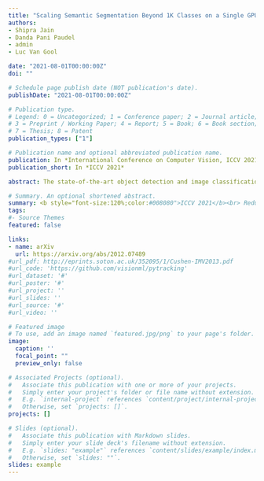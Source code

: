 ```yaml
---
title: "Scaling Semantic Segmentation Beyond 1K Classes on a Single GPU"
authors:
- Shipra Jain
- Danda Pani Paudel
- admin
- Luc Van Gool

date: "2021-08-01T00:00:00Z"
doi: ""

# Schedule page publish date (NOT publication's date).
publishDate: "2021-08-01T00:00:00Z"

# Publication type.
# Legend: 0 = Uncategorized; 1 = Conference paper; 2 = Journal article;
# 3 = Preprint / Working Paper; 4 = Report; 5 = Book; 6 = Book section;
# 7 = Thesis; 8 = Patent
publication_types: ["1"]

# Publication name and optional abbreviated publication name.
publication: In *International Conference on Computer Vision, ICCV 2021*
publication_short: In *ICCV 2021*

abstract: The state-of-the-art object detection and image classification methods can perform impressively on more than 9k and 10k classes, respectively. In contrast, the number of classes in semantic segmentation datasets is relatively limited. This is not surprising when the restrictions caused by the lack of labeled data and high computation demand for segmentation are considered. In this paper, we propose a novel training methodology to train and scale the existing semantic segmentation models for a large number of semantic classes without increasing the memory overhead. In our embedding-based scalable segmentation approach, we reduce the space complexity of the segmentation model's output from O(C) to O(1), propose an approximation method for ground-truth class probability, and use it to compute cross-entropy loss. The proposed approach is general and can be adopted by any state-of-the-art segmentation model to gracefully scale it for any number of semantic classes with only one GPU. Our approach achieves similar, and in some cases, even better mIoU for Cityscapes, Pascal VOC, ADE20k, COCO-Stuff10k datasets when adopted to DeeplabV3+ model with different backbones. We demonstrate a clear benefit of our approach on a dataset with 1284 classes, bootstrapped from LVIS and COCO annotations, with three times better mIoU than the DeeplabV3+ model.

# Summary. An optional shortened abstract.
summary: <b style="font-size:120%;color:#008080">ICCV 2021</b><br> Reducing memory complexity for training semantic segmentation models with large number of classes.
tags:
#- Source Themes
featured: false

links:
- name: arXiv
  url: https://arxiv.org/abs/2012.07489
#url_pdf: http://eprints.soton.ac.uk/352095/1/Cushen-IMV2013.pdf
#url_code: 'https://github.com/visionml/pytracking'
#url_dataset: '#'
#url_poster: '#'
#url_project: ''
#url_slides: ''
#url_source: '#'
#url_video: ''

# Featured image
# To use, add an image named `featured.jpg/png` to your page's folder. 
image:
  caption: ''
  focal_point: ""
  preview_only: false

# Associated Projects (optional).
#   Associate this publication with one or more of your projects.
#   Simply enter your project's folder or file name without extension.
#   E.g. `internal-project` references `content/project/internal-project/index.md`.
#   Otherwise, set `projects: []`.
projects: []

# Slides (optional).
#   Associate this publication with Markdown slides.
#   Simply enter your slide deck's filename without extension.
#   E.g. `slides: "example"` references `content/slides/example/index.md`.
#   Otherwise, set `slides: ""`.
slides: example
---
```




